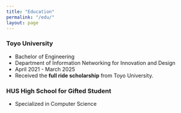 ```yaml
---
title: "Education"
permalink: "/edu/"
layout: page
---
```


### Toyo University
- Bachelor of Engineering
- Department of Information Networking for Innovation and Design
- April 2021 - March 2025
- Received the **full ride scholarship** from Toyo University.

### HUS High School for Gifted Student
- Specialized in Computer Science
